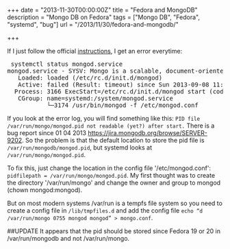 +++
date = "2013-11-30T00:00:00Z"
title = "Fedora and MongoDB"
description = "Mongo DB on Fedora"
tags = ["Mongo DB", "Fedora", "systemd", "bug"]
url = "/2013/11/30/fedora-and-mongodb/"

+++

If I just follow the official [instructions](http://docs.mongodb.org/manual/tutorial/install-mongodb-on-red-hat-centos-or-fedora-linux/), 
I get an error everytime:

<pre>
 systemctl status mongod.service
mongod.service - SYSV: Mongo is a scalable, document-oriented database.
   Loaded: loaded (/etc/rc.d/init.d/mongod)
   Active: failed (Result: timeout) since Sun 2013-09-08 11:26:11 CEST; 51s ago
  Process: 3166 ExecStart=/etc/rc.d/init.d/mongod start (code=exited, status=0/SUCCESS)
   CGroup: name=systemd:/system/mongod.service
           └─3174 /usr/bin/mongod -f /etc/mongod.conf
</pre>

If you look at the error log, you will find something like this: `PID file /var/run/mongo/mongod.pid not readable (yet?) after start.`
There is a bug report since 01 04 2013 https://jira.mongodb.org/browse/SERVER-9202. So the problem is that the default location to store the pid file is
`/var/run/mongodb/mongod.pid`, but systemd looks at `/var/run/mongo/mongod.pid`. 

To fix this, just change the location in the config file '/etc/mongod.conf': `pidfilepath = /var/run/mongo/mongod.pid`. 
My first thought was to create the directory '/var/run/mongo' and change the owner and group to mongod (chown mongod:mongod).

But on most modern systems /var/run is a tempfs file system so you need to create a config file in `/lib/tmpfiles.d` and add the config file `echo “d /var/run/mongo 0755 mongod mongod” > mongo.conf`.

##UPDATE 
It appears that the pid should be stored since Fedora 19 or 20 in /var/run/mongodb and not /var/run/mongo. 
